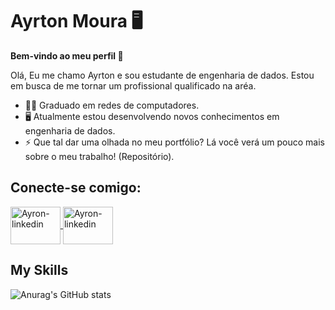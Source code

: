 # Ayrton Moura 🖥️

 **Bem-vindo ao meu perfil 👋**

Olá, Eu me chamo Ayrton e sou estudante de engenharia de dados. Estou em busca de me tornar um profissional qualificado na aréa.

-  👨‍🎓  Graduado em redes de computadores.
-  🖥️ Atualmente estou desenvolvendo novos conhecimentos em engenharia de dados.
-  ⚡ Que tal dar uma olhada no meu portfólio? Lá você verá um pouco mais sobre o meu trabalho! (Repositório).

## Conecte-se comigo:


<a href="https://www.linkedin.com/in/ayrton-moura-61b15a1a5/" target="_blank">
 <img align="center" alt="Ayron-linkedin" height="60" width="80" src="https://cdn.jsdelivr.net/gh/devicons/devicon/icons/linkedin/linkedin-original.svg" style="max-width:100%;">
 </a>
<a href="https://www.linkedin.com/in/ayrton-moura-61b15a1a5/" target="_blank">
 <img align="center" alt="Ayron-linkedin" height="60" width="80" src="https://cdn.jsdelivr.net/gh/devicons/devicon/icons/linkedin/linkedin-original.svg" style="max-width:100%;">
 </a>

## My Skills

![Anurag's GitHub stats](https://github-readme-stats.vercel.app/api?username=AyrtonCyberSec&show_icons=true&theme=radical)
